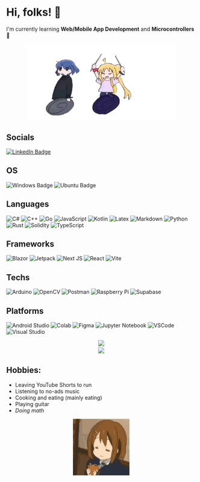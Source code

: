 # Hi, folks! 👋
I'm currently learning **Web/Mobile App Development** and **Microcontrollers**🌱

<div id="nijika-gif" align="center">
  <img src="https://github.com/RiyanNaffa/RiyanNaffa/blob/main/bocchi-the-rock-ijichi-nijika.gif" alt="Nijika vs. Ryo" width="400"\>
</div>

## Socials
[![LinkedIn Badge](https://img.shields.io/badge/LinkedIn-0077B5?style=for-the-badge&logo=linkedin&logoColor=white)](https://www.linkedin.com/in/riyan-naffa-nusafara/)

## OS
![Windows Badge](https://img.shields.io/badge/Windows-0078D6?style=for-the-badge&logo=windows&logoColor=white)
![Ubuntu Badge](https://img.shields.io/badge/Ubuntu-E95420?style=for-the-badge&logo=ubuntu&logoColor=white)

## Languages
![C#](https://img.shields.io/badge/c%23-%23239120.svg?style=for-the-badge&logo=csharp&logoColor=white)
![C++](https://img.shields.io/badge/C%2B%2B-00599C?style=for-the-badge&logo=c%2B%2B&logoColor=white)
![Go](https://img.shields.io/badge/Go-00ADD8?style=for-the-badge&logo=go&logoColor=white)
![JavaScript](https://img.shields.io/badge/JavaScript-323330?style=for-the-badge&logo=javascript&logoColor=F7DF1E)
![Kotlin](https://img.shields.io/badge/Kotlin-B125EA?style=for-the-badge&logo=kotlin&logoColor=white)
![Latex](https://img.shields.io/badge/LaTeX-47A141?style=for-the-badge&logo=LaTeX&logoColor=white)
![Markdown](https://img.shields.io/badge/markdown-%23000000.svg?style=for-the-badge&logo=markdown&logoColor=white)
![Python](https://img.shields.io/badge/python-3670A0?style=for-the-badge&logo=python&logoColor=ffdd54)
![Rust](https://img.shields.io/badge/Rust-black?style=for-the-badge&logo=rust&logoColor=#E57324)
![Solidity](https://img.shields.io/badge/Solidity-%23363636.svg?style=for-the-badge&logo=solidity&logoColor=white)
![TypeScript](https://img.shields.io/badge/typescript-%23007ACC.svg?style=for-the-badge&logo=typescript&logoColor=white)

## Frameworks
![Blazor](https://img.shields.io/badge/blazor-%235C2D91.svg?style=for-the-badge&logo=blazor&logoColor=white)
![Jetpack](https://img.shields.io/badge/Jetpack%20Compose-4285F4?style=for-the-badge&logo=Jetpack%20Compose&logoColor=white)
![Next JS](https://img.shields.io/badge/Next-black?style=for-the-badge&logo=next.js&logoColor=white)
![React](https://img.shields.io/badge/react-%2320232a.svg?style=for-the-badge&logo=react&logoColor=%2361DAFB)
![Vite](https://img.shields.io/badge/vite-%23646CFF.svg?style=for-the-badge&logo=vite&logoColor=white)
    
## Techs
![Arduino](https://img.shields.io/badge/Arduino-00979D?style=for-the-badge&logo=Arduino&logoColor=white)
![OpenCV](https://img.shields.io/badge/opencv-%23white.svg?style=for-the-badge&logo=opencv&logoColor=white)
![Postman](https://img.shields.io/badge/Postman-FF6C37?style=for-the-badge&logo=postman&logoColor=white)
![Raspberry Pi](https://img.shields.io/badge/Raspberry%20Pi-A22846?style=for-the-badge&logo=Raspberry%20Pi&logoColor=white)
![Supabase](https://img.shields.io/badge/Supabase-3ECF8E?style=for-the-badge&logo=supabase&logoColor=white)

## Platforms
![Android Studio](https://img.shields.io/badge/android%20studio-346ac1?style=for-the-badge&logo=android%20studio&logoColor=white)
![Colab](https://img.shields.io/badge/Colab-F9AB00?style=for-the-badge&logo=googlecolab&color=525252)
![Figma](https://img.shields.io/badge/figma-%23F24E1E.svg?style=for-the-badge&logo=figma&logoColor=white)
![Jupyter Notebook](https://img.shields.io/badge/jupyter-%23FA0F00.svg?style=for-the-badge&logo=jupyter&logoColor=white)
![VSCode](https://img.shields.io/badge/Visual_Studio_Code-0078D4?style=for-the-badge&logo=visual%20studio%20code&logoColor=white)
![Visual Studio](https://img.shields.io/badge/Visual%20Studio-5C2D91.svg?style=for-the-badge&logo=visual-studio&logoColor=white)

<div id="user-top-langs" align="center">
  <img src="https://github-readme-stats.vercel.app/api/top-langs/?username=RiyanNaffa&theme=tokyonight&hide=jupyter%20notebook"/>
</div>
<div align="center">
  <img src="https://github-profile-summary-cards.vercel.app/api/cards/profile-details?username=RiyanNaffa&theme=tokyonight"/>  
</div>

## Hobbies:
- Leaving YouTube Shorts to run  
- Listening to no-ads music
- Cooking and eating (mainly eating)
- Playing guitar  
- _Doing math_

<div align="center"><img src="https://github.com/RiyanNaffa/RiyanNaffa/blob/main/yui-eat-pan.gif" alt="Nijika vs. Ryo" width="150"\></div>
